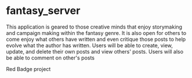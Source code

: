 # fantasy_server
This application is geared to those creative minds that enjoy storymaking and campaign making within the fantasy genre.  It is also open for others to come enjoy what others have written and even critique those posts to help evolve what the author has written.
Users will be able to create, view, update, and delete their own posts and view others' posts. Users will also be able to comment on other's posts

Red Badge project
